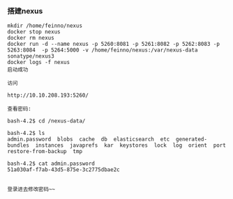 ### 搭建nexus 
    mkdir /home/feinno/nexus
    docker stop nexus
    docker rm nexus
    docker run -d --name nexus -p 5260:8081 -p 5261:8082 -p 5262:8083 -p 5263:8084  -p 5264:5000 -v /home/feinno/nexus:/var/nexus-data sonatype/nexus3
    docker logs -f nexus
    启动成功
    
    访问
    
    http://10.10.208.193:5260/
    
    查看密码:
    
    bash-4.2$ cd /nexus-data/
    
    bash-4.2$ ls
    admin.password	blobs  cache  db  elasticsearch  etc  generated-bundles  instances  javaprefs  kar  keystores  lock  log  orient  port	restore-from-backup  tmp
    
    bash-4.2$ cat admin.password 
    51a030af-f7ab-43d5-875e-3c2775dbae2c
    
    
    登录进去修改密码~~